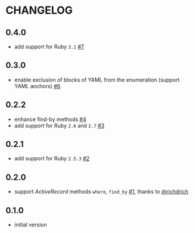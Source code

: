 # CHANGELOG

## 0.4.0
 * add support for Ruby `3.1` [#7](https://github.com/alto/yaml_enumeration/pull/7)

## 0.3.0
 * enable exclusion of blocks of YAML from the enumeration (support YAML anchors) [#6](https://github.com/alto/yaml_enumeration/pull/6)

## 0.2.2
 * enhance find-by methods [#4](https://github.com/alto/yaml_enumeration/pull/4)
 * add support for Ruby `2.6` and `2.7` [#3](https://github.com/alto/yaml_enumeration/pull/3)

## 0.2.1
 * add support for Ruby `2.5.3` [#2](https://github.com/alto/yaml_enumeration/pull/2)

## 0.2.0
 * support _ActiveRecord_ methods `where`, `find_by` [#1](https://github.com/alto/yaml_enumeration/pull/1), thanks to [@richdrich](https://github.com/richdrich)

## 0.1.0
 * initial version
